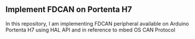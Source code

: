 ## Implement FDCAN on Portenta H7 

In this repository, I am implementing FDCAN peripheral available on Arduino Portenta H7 using HAL API and in reference to mbed OS CAN Protocol